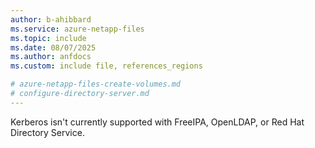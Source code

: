 ```yaml
---
author: b-ahibbard
ms.service: azure-netapp-files
ms.topic: include
ms.date: 08/07/2025
ms.author: anfdocs
ms.custom: include file, references_regions

# azure-netapp-files-create-volumes.md
# configure-directory-server.md
---
```


Kerberos isn't currently supported with FreeIPA, OpenLDAP, or Red Hat Directory Service. 